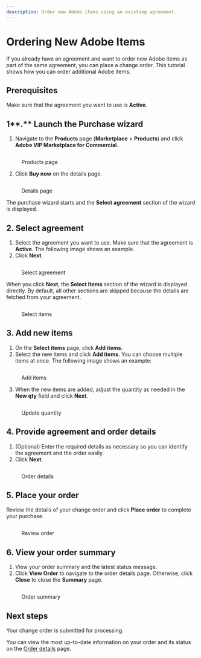 ```yaml
---
description: Order new Adobe items using an existing agreement.
---
```


# Ordering New Adobe Items

If you already have an agreement and want to order new Adobe items as part of the same agreement, you can place a change order. This tutorial shows how you can order additional Adobe items.

## Prerequisites

Make sure that the agreement you want to use is **Active**.

## 1**.** Launch the Purchase wizard

1. Navigate to the **Products** page (**Marketplace** > **Products**) and click **Adobe VIP Marketplace for Commercial**.

<figure><img src="../../../.gitbook/assets/AdobeVIP (1).png" alt=""><figcaption><p>Products page</p></figcaption></figure>

2. Click **Buy now** on the details page.

<figure><img src="../../../.gitbook/assets/AdobeVIPCommercialBuyNow.png" alt=""><figcaption><p>Details page</p></figcaption></figure>

The purchase wizard starts and the **Select agreement** section of the wizard is displayed.

## 2. Select agreement

1. Select the agreement you want to use. Make sure that the agreement is **Active**. The following image shows an example.
2. Click **Next**.

<figure><img src="../../../.gitbook/assets/AdobeSelectAgreement.png" alt=""><figcaption><p>Select agreement</p></figcaption></figure>

When you click **Next**, the **Select Items** section of the wizard is displayed directly. By default, all other sections are skipped because the details are fetched from your agreement.&#x20;

<figure><img src="../../../.gitbook/assets/image.png" alt=""><figcaption><p>Select items</p></figcaption></figure>

## 3. Add new items

1. On the **Select items** page, click **Add items**.&#x20;
2. Select the new items and click **Add items**. You can choose multiple items at once. The following image shows an example:

<figure><img src="../../../.gitbook/assets/AddItems.png" alt=""><figcaption><p>Add items</p></figcaption></figure>

3. When the new items are added, adjust the quantity as needed in the **New qty** field and click **Next**.

<figure><img src="../../../.gitbook/assets/AddItems1.png" alt=""><figcaption><p>Update quantity</p></figcaption></figure>

## 4. Provide agreement and order details

1. (Optional) Enter the required details as necessary so you can identify the agreement and the order easily.&#x20;
2. Click **Next**.

<figure><img src="../../../.gitbook/assets/Details.png" alt=""><figcaption><p>Order details</p></figcaption></figure>

## 5. Place your order

Review the details of your change order and click **Place order** to complete your purchase.

<figure><img src="../../../.gitbook/assets/image (6).png" alt=""><figcaption><p>Review order</p></figcaption></figure>

## 6. View your order summary

1. View your order summary and the latest status message.&#x20;
2. Click **View Order** to navigate to the order details page. Otherwise, click **Close** to close the **Summary** page.

<figure><img src="../../../.gitbook/assets/image (2).png" alt=""><figcaption><p>Order summary </p></figcaption></figure>

## Next steps

Your change order is submitted for processing.

You can view the most up-to-date information on your order and its status on the [Order details](../../../platform-modules/marketplace/orders/orders-interface.md#subscription-details) page.
